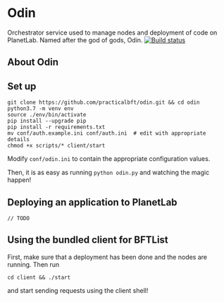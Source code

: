 # Odin
Orchestrator service used to manage nodes and deployment of code on PlanetLab. Named after the god of gods, Odin.
[![Build status](https://travis-ci.org/practicalbft/odin.svg?branch=master)](https://travis-ci.org/travis-ci/travis-web)


## About Odin
## Set up
```
git clone https://github.com/practicalbft/odin.git && cd odin
python3.7 -m venv env
source ./env/bin/activate
pip install --upgrade pip
pip install -r requirements.txt
mv conf/auth.example.ini conf/auth.ini  # edit with appropriate details
chmod +x scripts/* client/start
```

Modify `conf/odin.ini` to contain the appropriate configuration values.

Then, it is as easy as running `python odin.py` and watching the magic happen!

## Deploying an application to PlanetLab
`// TODO`

## Using the bundled client for BFTList
First, make sure that a deployment has been done and the nodes are running. Then run
```
cd client && ./start
```
and start sending requests using the client shell!